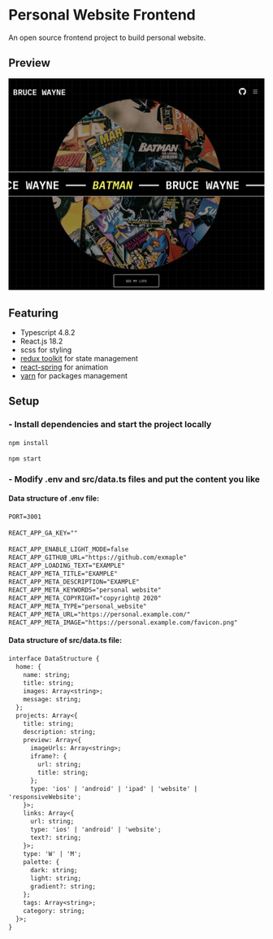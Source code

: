 # Personal Website Frontend

An open source frontend project to build personal website.

## Preview

![Home Page](public/images/screenshots/02.png?raw=true 'React Reduction')

<!-- ![Home Page](public/images/screenshots/03.png?raw=true 'React Reduction') -->

## Featuring

- Typescript 4.8.2
- React.js 18.2
- scss for styling
- [redux toolkit](https://redux-toolkit.js.org/) for state management
- [react-spring](https://react-spring.dev/) for animation
- [yarn](https://yarnpkg.com/) for packages management

## Setup

### - Install dependencies and start the project locally

`npm install`

`npm start`

### - Modify .env and src/data.ts files and put the content you like

#### Data structure of .env file:

```
PORT=3001

REACT_APP_GA_KEY=""

REACT_APP_ENABLE_LIGHT_MODE=false
REACT_APP_GITHUB_URL="https://github.com/exmaple"
REACT_APP_LOADING_TEXT="EXAMPLE"
REACT_APP_META_TITLE="EXAMPLE"
REACT_APP_META_DESCRIPTION="EXAMPLE"
REACT_APP_META_KEYWORDS="personal website"
REACT_APP_META_COPYRIGHT="copyright@ 2020"
REACT_APP_META_TYPE="personal_website"
REACT_APP_META_URL="https://personal.example.com/"
REACT_APP_META_IMAGE="https://personal.example.com/favicon.png"
```

#### Data structure of src/data.ts file:

```
interface DataStructure {
  home: {
    name: string;
    title: string;
    images: Array<string>;
    message: string;
  };
  projects: Array<{
    title: string;
    description: string;
    preview: Array<{
      imageUrls: Array<string>;
      iframe?: {
        url: string;
        title: string;
      };
      type: 'ios' | 'android' | 'ipad' | 'website' | 'responsiveWebsite';
    }>;
    links: Array<{
      url: string;
      type: 'ios' | 'android' | 'website';
      text?: string;
    }>;
    type: 'W' | 'M';
    palette: {
      dark: string;
      light: string;
      gradient?: string;
    };
    tags: Array<string>;
    category: string;
  }>;
}
```
